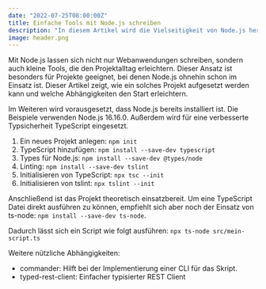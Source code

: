 ```yaml
---
date: "2022-07-25T08:00:00Z"
title: Einfache Tools mit Node.js schreiben
description: "In diesem Artikel wird die Vielseitigkeit von Node.js hervorgehoben, nicht nur für Webanwendungen, sondern auch für die Entwicklung kleinerer Tools, die den Projektalltag erleichtern. Besonders für Projekte, in denen Node.js bereits genutzt wird, bietet dieser Leitfaden praktische Schritte zur Einrichtung eines solchen Projekts. Von der Erstellung eines neuen Projekts mit npm init bis hin zur Nutzung von TypeScript für Typsicherheit werden die nötigen Schritte erläutert, einschließlich der Installation wichtiger Abhängigkeiten wie tslint und ts-node. Zusätzlich werden nützliche Tools wie commander für CLI-Implementierungen und typed-rest-client für typisierte REST-Anfragen vorgestellt."
image: header.png
---
```


Mit Node.js lassen sich nicht nur Webanwendungen schreiben, sondern auch kleine Tools, die den Projektalltag erleichtern.
Dieser Ansatz ist besonders für Projekte geeignet, bei denen Node.js ohnehin schon im Einsatz ist.
Dieser Artikel zeigt, wie ein solches Projekt aufgesetzt werden kann und welche Abhängigkeiten den Start erleichtern.

Im Weiteren wird vorausgesetzt, dass Node.js bereits installiert ist.
Die Beispiele verwenden Node.js 16.16.0.
Außerdem wird für eine verbesserte Typsicherheit TypeScript eingesetzt.

1. Ein neues Projekt anlegen: `npm init`
1. TypeScript hinzufügen: `npm install --save-dev typescript`
1. Types für Node.js: `npm install --save-dev @types/node`
1. Linting: `npm install --save-dev tslint`
1. Initialisieren von TypeScript: `npx tsc --init`
1. Initialisieren von tslint: `npx tslint --init`

Anschließend ist das Projekt theoretisch einsatzbereit.
Um eine TypeScript Datei direkt ausführen zu können, empfiehlt sich aber noch der Einsatz von ts-node: `npm install --save-dev ts-node`.

Dadurch lässt sich ein Script wie folgt ausführen: `npx ts-node src/mein-script.ts`

Weitere nützliche Abhängigkeiten:

* commander: Hilft bei der Implementierung einer CLI für das Skript.
* typed-rest-client: Einfacher typisierter REST Client